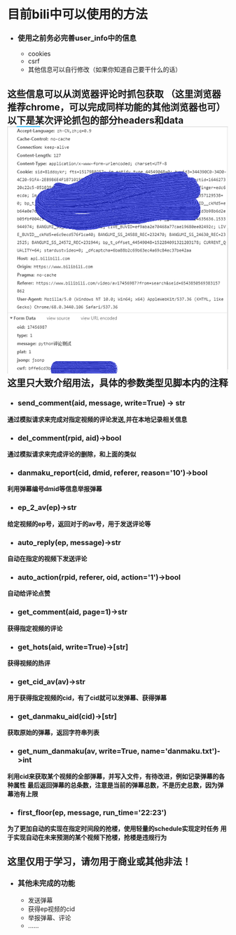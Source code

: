 # 目前bili中可以使用的方法
- ### 使用之前务必完善user_info中的信息
  - cookies
  - csrf
  - 其他信息可以自行修改（如果你知道自己要干什么的话）

**这些信息可以从浏览器评论时抓包获取
（这里浏览器推荐chrome，可以完成同样功能的其他浏览器也可）
以下是某次评论抓包的部分headers和data**
![](assets/markdown-img-paste-2018081521582033.png)
这里只大致介绍用法，具体的参数类型见脚本内的注释
-
- ### send_comment(aid, message, write=True) -> str
**通过模拟请求来完成对指定视频的评论发送,并在本地记录相关信息**
- ### del_comment(rpid, aid)->bool
 **通过模拟请求来完成评论的删除，和上面的类似**
- ### danmaku_report(cid, dmid, referer, reason='10')->bool
**利用弹幕编号dmid等信息举报弹幕**
- ### ep_2_av(ep)->str
**给定视频的ep号，返回对于的av号，用于发送评论等**
- ### auto_reply(ep, message)->str
**自动在指定的视频下发送评论**
- ### auto_action(rpid, referer, oid, action='1')->bool
**自动给评论点赞**
- ### get_comment(aid, page=1)->str
**获得指定视频的评论**
- ### get_hots(aid, write=True)->[str]
**获得视频的热评**
- ### get_cid_av(av)->str
**用于获得指定视频的cid，有了cid就可以发弹幕、获得弹幕**
- ### get_danmaku_aid(cid)->[str]
**获取原始的弹幕，返回字符串列表**
- ### get_num_danmaku(av, write=True, name='danmaku.txt')->int
**利用cid来获取某个视频的全部弹幕，并写入文件，有待改进，例如记录弹幕的各种属性**
**最后返回弹幕的总条数，注意是当前的弹幕总数，不是历史总数，因为弹幕池有上限**
- ### first_floor(ep, message, run_time='22:23')
**为了更加自动的实现在指定时间段的抢楼，使用轻量的schedule实现定时任务**
  **用于实现自动在未来预测的某个视频下抢楼，抢楼是违规行为**
  ## **这里仅用于学习，请勿用于商业或其他非法！**
- ### 其他未完成的功能
  - 发送弹幕
  - 获得ep视频的cid
  - 举报弹幕、评论
  - ......
